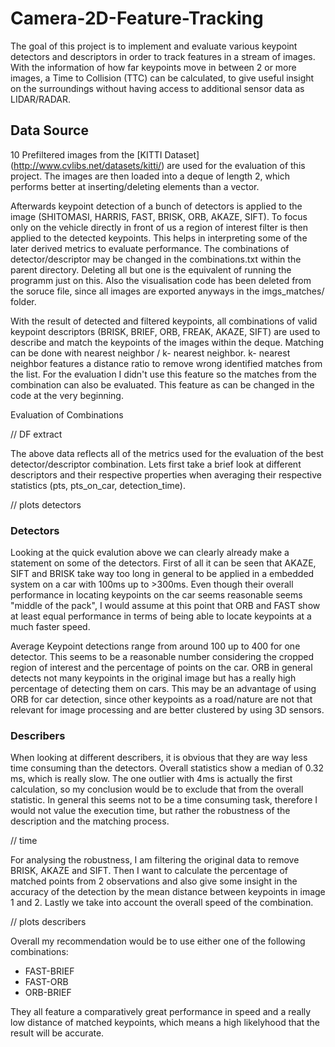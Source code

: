 # Camera-2D-Feature-Tracking

The goal of this project is to implement and evaluate various keypoint detectors and descriptors in order to track features in a stream of images. With the information of how far keypoints move in between 2 or more images, a Time to Collision (TTC) can be calculated, to give useful insight on the surroundings without having access to additional sensor data as LIDAR/RADAR. 


## Data Source

10 Prefiltered images from the [KITTI Dataset] (http://www.cvlibs.net/datasets/kitti/) are used for the evaluation of this project. The images are then loaded into a deque of length 2, which performs better at inserting/deleting elements than a vector. 

Afterwards keypoint detection of a bunch of detectors is applied to the image (SHITOMASI, HARRIS, FAST, BRISK, ORB, AKAZE, SIFT). To focus only on the vehicle directly in front of us a region of interest filter is then applied to the detected keypoints. This helps in interpreting some of the later derived metrics to evaluate performance. The combinations of detector/descriptor may be changed in the combinations.txt within the parent directory. Deleting all but one is the equivalent of running the programm just on this. Also the visualisation code has been deleted from the soruce file, since all images are exported anyways in the imgs_matches/ folder.

With the result of detected and filtered keypoints, all combinations of valid keypoint descriptors (BRISK, BRIEF, ORB, FREAK, AKAZE, SIFT) are used to describe and match the keypoints of the images within the deque. Matching can be done with nearest neighbor / k- nearest neighbor. k- nearest neighbor features a distance ratio to remove wrong identified matches from the list. For the evaluation I didn't use this feature so the matches from the combination can also be evaluated. This feature as can be changed in the code at the very beginning. 

Evaluation of Combinations

// DF extract

The above data reflects all of the metrics used for the evaluation of the best detector/descriptor combination. Lets first take a brief look at different descriptors and their respective properties when averaging their respective statistics (pts, pts_on_car, detection_time). 

// plots detectors

### Detectors

Looking at the quick evalution above we can clearly already make a statement on some of the detectors. First of all it can be seen that AKAZE, SIFT and BRISK take way too long in general to be applied in a embedded system on a car with 100ms up to >300ms. Even though their overall performance in locating keypoints on the car seems reasonable seems "middle of the pack", I would assume at this point that ORB and FAST show at least equal performance in terms of being able to locate keypoints at a much faster speed. 

Average Keypoint detections range from around 100 up to 400 for one detector. This seems to be a reasonable number considering the cropped region of interest and the percentage of points on the car. ORB in general detects not many keypoints in the original image but has a really high percentage of detecting them on cars. This may be an advantage of using ORB for car detection, since other keypoints as a road/nature are not that relevant for image processing and are better clustered by using 3D sensors. 


### Describers

When looking at different describers, it is obvious that they are way less time consuming than the detectors. Overall statistics show a median of 0.32 ms, which is really slow. The one outlier with 4ms is actually the first calculation, so my conclusion would be to exclude that from the overall statistic. In general this seems not to be a time consuming task, therefore I would not value the execution time, but rather the robustness of the description and the matching process. 

// time

For analysing the robustness, I am filtering the original data to remove BRISK, AKAZE and SIFT. Then I want to calculate the percentage of matched points from 2 observations and also give some insight in the accuracy of the detection by the mean distance between keypoints in image 1 and 2. Lastly we take into account the overall speed of the combination.

// plots describers

Overall my recommendation would be to use either one of the following combinations:

- FAST-BRIEF
- FAST-ORB
- ORB-BRIEF

They all feature a comparatively great performance in speed and a really low distance of matched keypoints, which means a high likelyhood that the result will be accurate.  
